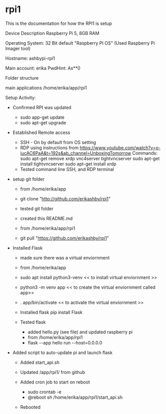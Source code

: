 # rpi1
This is the documentation for how the RPI1 is setup

Device Description
Raspberry Pi 5, 8GB RAM

Operating System: 32 Bit default "Raspberry PI OS" (Used Raspberry Pi Imager tool)

Hostname: ashbypi-rpi1

Main account: erika
PwdHint: As**0

Folder structure

main applications /home/erika/app/rpi1

Setup Activity:
- Confirmed RPI was updated
    - sudo app-get update
    - sudo apt-get upgrade

- Established Remote access
    - SSH - On by default from OS setting
    - RDP using instructions from https://www.youtube.com/watch?v=o-iucAC6PaA&t=192s&ab_channel=UnboxingTomorrow
        Commands:
            sudo apt-get remove xrdp vnc4server tightvncserver
            sudo apt-get install tightvncserver
            sudo apt-get install xrdp
    - Tested command line SSH, and RDP terminal

- setup git folder
    - from /home/erika/app
    - git clone "http://github.com/erikashby/rpi1"

    - tested git folder
    - created this README.md
    - from /home/erika/app/rpi1
    - git pull "https://github.com/erikashby/rpi1"


- Installed Flask
    - made sure there was a virtual enviornment
    - from /home/erika/app
    -   sudo apt install python3-venv  << to install virtual enviornment >>
    -    python3 -m venv app << to create the virtual enviornment called app>>
    -   . app/bin/activate  << to activate the virtual enviornment >>

    - Installed flask
        pip install Flask

    - Tested flask
        - added hello.py (see file) and updated raspberry pi
        - from /home/erika/app/rpi1
        - flask --app hello run --host=0.0.0.0

- Added script to auto-update pi and launch flask
    - Added start_api.sh
    - Updated /app/rpi1/ from github
    - Added cron job to start on reboot
        - sudo crontab -e
        - @reboot sh /home/erika/app/rpi1/start_api.sh

    - Rebooted






